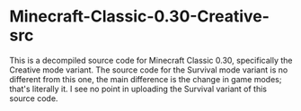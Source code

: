 # Minecraft-Classic-0.30-Creative-src
This is a decompiled source code for Minecraft Classic 0.30, specifically the Creative mode variant. The source code for the Survival mode variant is no different from this one, the main difference is the change in game modes; that's literally it. I see no point in uploading the Survival variant of this source code.
